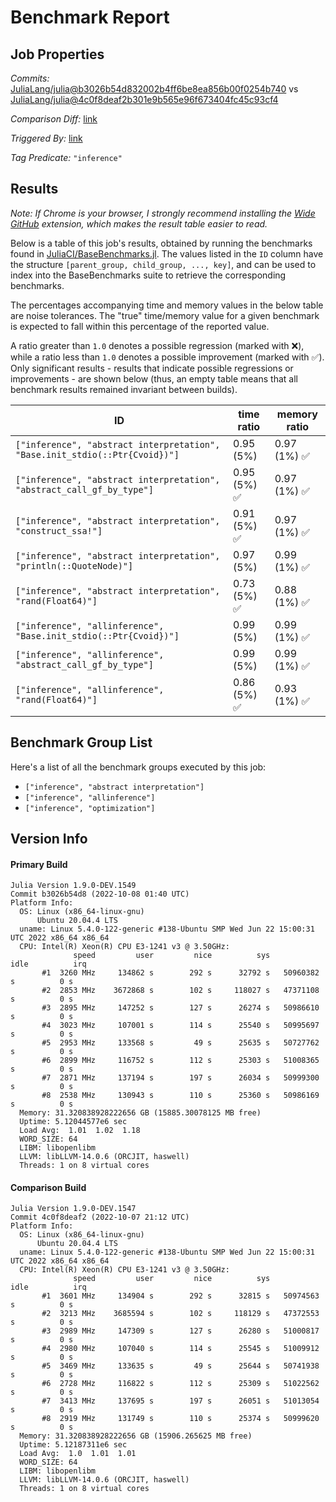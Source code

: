 # Benchmark Report

## Job Properties

*Commits:* [JuliaLang/julia@b3026b54d832002b4ff6be8ea856b00f0254b740](https://github.com/JuliaLang/julia/commit/b3026b54d832002b4ff6be8ea856b00f0254b740) vs [JuliaLang/julia@4c0f8deaf2b301e9b565e96f673404fc45c93cf4](https://github.com/JuliaLang/julia/commit/4c0f8deaf2b301e9b565e96f673404fc45c93cf4)

*Comparison Diff:* [link](https://github.com/JuliaLang/julia/compare/4c0f8deaf2b301e9b565e96f673404fc45c93cf4..b3026b54d832002b4ff6be8ea856b00f0254b740)

*Triggered By:* [link](https://github.com/JuliaLang/julia/pull/47059#issuecomment-1272194432)

*Tag Predicate:* `"inference"`

## Results

*Note: If Chrome is your browser, I strongly recommend installing the [Wide GitHub](https://chrome.google.com/webstore/detail/wide-github/kaalofacklcidaampbokdplbklpeldpj?hl=en)
extension, which makes the result table easier to read.*

Below is a table of this job's results, obtained by running the benchmarks found in
[JuliaCI/BaseBenchmarks.jl](https://github.com/JuliaCI/BaseBenchmarks.jl). The values
listed in the `ID` column have the structure `[parent_group, child_group, ..., key]`,
and can be used to index into the BaseBenchmarks suite to retrieve the corresponding
benchmarks.

The percentages accompanying time and memory values in the below table are noise tolerances. The "true"
time/memory value for a given benchmark is expected to fall within this percentage of the reported value.

A ratio greater than `1.0` denotes a possible regression (marked with :x:), while a ratio less
than `1.0` denotes a possible improvement (marked with :white_check_mark:). Only significant results - results
that indicate possible regressions or improvements - are shown below (thus, an empty table means that all
benchmark results remained invariant between builds).

| ID | time ratio | memory ratio |
|----|------------|--------------|
| `["inference", "abstract interpretation", "Base.init_stdio(::Ptr{Cvoid})"]` | 0.95 (5%)  | 0.97 (1%) :white_check_mark: |
| `["inference", "abstract interpretation", "abstract_call_gf_by_type"]` | 0.95 (5%) :white_check_mark: | 0.97 (1%) :white_check_mark: |
| `["inference", "abstract interpretation", "construct_ssa!"]` | 0.91 (5%) :white_check_mark: | 0.97 (1%) :white_check_mark: |
| `["inference", "abstract interpretation", "println(::QuoteNode)"]` | 0.97 (5%)  | 0.99 (1%) :white_check_mark: |
| `["inference", "abstract interpretation", "rand(Float64)"]` | 0.73 (5%) :white_check_mark: | 0.88 (1%) :white_check_mark: |
| `["inference", "allinference", "Base.init_stdio(::Ptr{Cvoid})"]` | 0.99 (5%)  | 0.99 (1%) :white_check_mark: |
| `["inference", "allinference", "abstract_call_gf_by_type"]` | 0.99 (5%)  | 0.99 (1%) :white_check_mark: |
| `["inference", "allinference", "rand(Float64)"]` | 0.86 (5%) :white_check_mark: | 0.93 (1%) :white_check_mark: |

## Benchmark Group List

Here's a list of all the benchmark groups executed by this job:

- `["inference", "abstract interpretation"]`
- `["inference", "allinference"]`
- `["inference", "optimization"]`

## Version Info

#### Primary Build

```
Julia Version 1.9.0-DEV.1549
Commit b3026b54d8 (2022-10-08 01:40 UTC)
Platform Info:
  OS: Linux (x86_64-linux-gnu)
      Ubuntu 20.04.4 LTS
  uname: Linux 5.4.0-122-generic #138-Ubuntu SMP Wed Jun 22 15:00:31 UTC 2022 x86_64 x86_64
  CPU: Intel(R) Xeon(R) CPU E3-1241 v3 @ 3.50GHz: 
              speed         user         nice          sys         idle          irq
       #1  3260 MHz     134862 s        292 s      32792 s   50960382 s          0 s
       #2  2853 MHz    3672868 s        102 s     118027 s   47371108 s          0 s
       #3  2895 MHz     147252 s        127 s      26274 s   50986610 s          0 s
       #4  3023 MHz     107001 s        114 s      25540 s   50995697 s          0 s
       #5  2953 MHz     133568 s         49 s      25635 s   50727762 s          0 s
       #6  2899 MHz     116752 s        112 s      25303 s   51008365 s          0 s
       #7  2871 MHz     137194 s        197 s      26034 s   50999300 s          0 s
       #8  2538 MHz     130943 s        110 s      25360 s   50986169 s          0 s
  Memory: 31.320838928222656 GB (15885.30078125 MB free)
  Uptime: 5.12044577e6 sec
  Load Avg:  1.01  1.02  1.18
  WORD_SIZE: 64
  LIBM: libopenlibm
  LLVM: libLLVM-14.0.6 (ORCJIT, haswell)
  Threads: 1 on 8 virtual cores

```

#### Comparison Build

```
Julia Version 1.9.0-DEV.1547
Commit 4c0f8deaf2 (2022-10-07 21:12 UTC)
Platform Info:
  OS: Linux (x86_64-linux-gnu)
      Ubuntu 20.04.4 LTS
  uname: Linux 5.4.0-122-generic #138-Ubuntu SMP Wed Jun 22 15:00:31 UTC 2022 x86_64 x86_64
  CPU: Intel(R) Xeon(R) CPU E3-1241 v3 @ 3.50GHz: 
              speed         user         nice          sys         idle          irq
       #1  3601 MHz     134904 s        292 s      32815 s   50974563 s          0 s
       #2  3213 MHz    3685594 s        102 s     118129 s   47372553 s          0 s
       #3  2989 MHz     147309 s        127 s      26280 s   51000817 s          0 s
       #4  2980 MHz     107040 s        114 s      25545 s   51009912 s          0 s
       #5  3469 MHz     133635 s         49 s      25644 s   50741938 s          0 s
       #6  2728 MHz     116822 s        112 s      25309 s   51022562 s          0 s
       #7  3413 MHz     137695 s        197 s      26051 s   51013054 s          0 s
       #8  2919 MHz     131749 s        110 s      25374 s   50999620 s          0 s
  Memory: 31.320838928222656 GB (15906.265625 MB free)
  Uptime: 5.12187311e6 sec
  Load Avg:  1.0  1.01  1.01
  WORD_SIZE: 64
  LIBM: libopenlibm
  LLVM: libLLVM-14.0.6 (ORCJIT, haswell)
  Threads: 1 on 8 virtual cores

```
